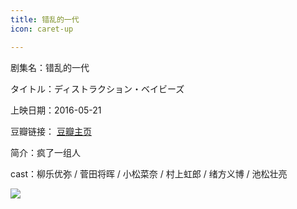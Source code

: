 ```yaml
---
title: 错乱的一代
icon: caret-up

---
```


剧集名：错乱的一代

タイトル：ディストラクション・ベイビーズ

上映日期：2016-05-21

豆瓣链接： [豆瓣主页](https://movie.douban.com/subject/26418093/)

简介：疯了一组人

cast：柳乐优弥 / 菅田将晖 / 小松菜奈 / 村上虹郎 / 绪方义博 / 池松壮亮

![](https://listpic.tsgsanjiao.com/movie/2016/2016cldyd.jpg)